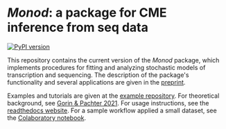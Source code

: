 # *Monod*: a package for CME inference from seq data

[![PyPI version](https://badge.fury.io/py/monod.svg)](https://badge.fury.io/py/monod)

This repository contains the current version of the *Monod* package, which implements procedures for fitting and analyzing stochastic models of transcription and sequencing. The description of the package's functionality and several applications are given in the [preprint](https://www.biorxiv.org/content/10.1101/2022.06.11.495771v1). 

Examples and tutorials are given at the [example repository](https://github.com/pachterlab/monod_examples). For theoretical background, see [Gorin & Pachter 2021](https://www.biorxiv.org/content/10.1101/2021.07.30.454514v1). For usage instructions, see the [readthedocs website](https://monod-examples.readthedocs.io/en/latest/index.html). For a sample workflow applied a small dataset, see the [Colaboratory notebook](https://github.com/pachterlab/monod_examples/blob/main/Monod_demo.ipynb). 
